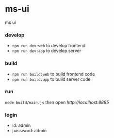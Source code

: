 # ms-ui
ms ui

### develop
- `npm run dev:web` to develop frontend
- `npm run dev:app` to develop server

### build
- `npm run build:web` to build frontend code
- `npm run build:app` to build server code

### run
`node build/main.js` then open *http://localhost:8885*

### login
- id: admin
- password: admin
